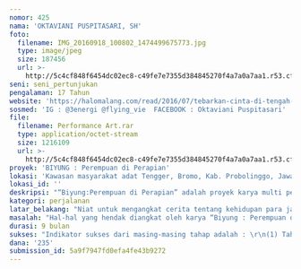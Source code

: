 ```yaml
---
nomor: 425
nama: 'OKTAVIANI PUSPITASARI, SH'
foto:
  filename: IMG_20160918_100802_1474499675773.jpg
  type: image/jpeg
  size: 187456
  url: >-
    http://5c4cf848f6454dc02ec8-c49fe7e7355d384845270f4a7a0a7aa1.r53.cf2.rackcdn.com/cbfe3d15-791d-4e91-af45-c2f4cba144d9/IMG_20160918_100802_1474499675773.jpg
seni: seni_pertunjukan
pengalaman: 17 Tahun
website: 'https://halomalang.com/read/2016/07/tebarkan-cinta-di-tengah-ruang-publik'
sosmed: 'IG : @3energi @flying_vie  FACEBOOK : Oktaviani Puspitasari'
file:
  filename: Performance Art.rar
  type: application/octet-stream
  size: 1216109
  url: >-
    http://5c4cf848f6454dc02ec8-c49fe7e7355d384845270f4a7a0a7aa1.r53.cf2.rackcdn.com/97fd0450-8ec2-4377-9dd3-4cbd54e14a83/Performance%20Art.rar
proyek: 'BIYUNG : Perempuan di Perapian'
lokasi: 'Kawasan masyarakat adat Tengger, Bromo, Kab. Probolinggo, Jawa Timur.'
lokasi_id: ''
deskripsi: "“Biyung:Perempuan di Perapian” adalah proyek karya multi perspektif yang menggali dan mengeksplorasi tentang kehidupan para janda lanjut usia yang hidup sendirian di kawasan masyarakat adat Tengger, di sekitar kawasan gunung Bromo, Jawa Timur. Proyek karya ini merupakan kerja tim yang akan dilaksanakan oleh 3 orang perempuan yang bergerak dari 3 wilayah domisili yang berbeda yaitu Tarakan, Kupang, dan Probolinggo.\r\nProyek “Biyung:Perempuan di Perapian” terdiri atas 3 tahap pengkaryaan yaitu residensi, produksi, dan pertunjukan hasil. Residensi dilaksanakan secara periodikal dengan tinggal di rumah para janda lanjut usia yang menjadi sumber inspirasi utama karya. Tahap produksi berupa seni pertunjukan (performance art) dikolaborasikan dengan penggalian nyanyian mantra adat Tengger,  photo-poem exhibition, dan termasuk produksi cetak buku photo-poem akan dikerjakan secara berkelanjutan bersamaan dengan masa residensi dan setelahnya. Tahap selanjutnya yang meliputi pertunjukan hasil dan pameran akan dilaksanakan di 5 wilayah yang mengelilingi kawasan Gunung Bromo yaitu Bromo, Probolinggo, Lumajang, Pasuruan, dan Malang."
kategori: perjalanan
latar_belakang: "Niat untuk mengangkat cerita tentang kehidupan para janda lansia di desa adat Tengger  \"ditemukan” ketika kami melaksanakan bakti sosial di wilayah Bromo. Menyaksikan sendiri kehidupan mereka ternyata meninggalkan kegelisahan dan pertanyaan besar bagi kami: apa yang membuat mereka “memilih” untuk hidup sendiri di masa tuanya?\r\nKami melihat, para janda lansia bahkan tetap aktif bekerja di ladang untuk menghidupi diri sendiri, tidak tergantung pada anak atau keluarga. Cerita tentang kehidupan para janda lansia di Tengger merupakan fenomena paradoksal di balik kesuksesan pariwisata Bromo, sebuah kehidupan yang luput dari perhatian banyak orang. \r\nKami melakukan sedikit kajian pustaka, observasi, dan diskusi dengan beberapa tokoh kunci di desa adat Tengger, kami temukan bahwa lebih banyak referensi pustaka menyebutkan tentang kehidupan perempuan Tengger dalam perspektif beragam kecuali tentang kehidupan para janda lansia.  Tokoh kunci menyebutkan para janda lansia banyak tersebar di beberapa desa di sekitar Tengger, hidup sendirian dengan sangat sederhana, luput dari hingar bingar pariwisata. Melalui karya ini, kami berusaha untuk menggali lebih jauh dan menyampaikan kepada khalayak tentang kehidupan para janda lansia. Sebab kami meyakini bahwa mereka menyimpan banyak cerita tentang keteladanan hidup dan kearifan budaya yang dapat dijadikan panutan oleh generasi yang lebih muda. Sebuah contoh nyata tentang pilihan hidup perempuan tangguh."
masalah: "Hal-hal yang hendak diangkat oleh karya “Biyung : Perempuan di Perapian” adalah:\r\n(1) Makna pilihan hidup perempuan; \r\n(2) Keteladanan hidup; dan \r\n(3) Memunculkan kesadaran kolektif tentang realita sosial kehidupan para janda lansia."
durasi: 9 bulan
sukses: "Indikator sukses dari masing-masing tahap adalah : \r\n(1) Tahap residensi :  menemukan “makna” di balik pilihan hidup sendiri di masa tua oleh para janda lansia di Tengger; \r\n(2) Tahap produksi : \r\n- Membuat buku photo-poem yang bercerita tentang kehidupan para janda lansia di Tengger\r\n- Membuat seni pertunjukan tentang kehidupan para janda lansia di Tengger\r\n(3) Tahap pertunjukan hasil:\r\n- Pameran foto dan buku photo-poem di lima kota yang mengelilingi Gunung Bromo\r\n- Menggelar pementasan seni pertunjukan tentang kehidupan para janda lansia yang dipentaskan di lima wilayah yang mengelilingi Gunung Bromo yaitu Bromo, Lumajang, Probolinggo, Pasuruan, dan Malang.\r\n- Memunculkan kesadaran kolektif pada masyarakat tentang kehidupan para janda lansia di Tengger melalui karya yang dipertunjukkan"
dana: '235'
submission_id: 5a9f7947fd0efa4fe43b9272
---
```

